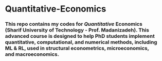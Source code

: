 # Quantitative-Economics

### This repo contains my codes for *Quantitative* Economics (Sharif University of Technology - Prof. Madanizadeh). This advanced course is designed to help PhD students implement quantitative, computational, and numerical methods, including ML & RL, used in structural econometrics, microeconomics, and macroeconomics.  
